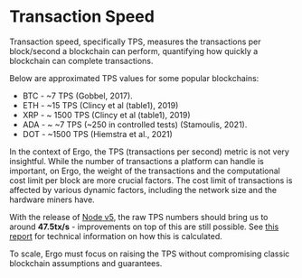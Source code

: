 
# Transaction Speed

Transaction speed, specifically TPS, measures the transactions per block/second a blockchain can perform, quantifying how quickly a blockchain can complete transactions.  

Below are approximated TPS values for some popular blockchains:

* BTC - ~7 TPS (Gobbel, 2017).
* ETH - ~15 TPS (Clincy et al (table1), 2019)
* XRP - ~ 1500 TPS (Clincy et al (table1), 2019)
* ADA - ~ ~7 TPS (~250 in controlled tests) (Stamoulis, 2021).
* DOT - ~1500 TPS (Hiemstra et al., 2021)

In the context of Ergo, the TPS (transactions per second) metric is not very insightful. While the number of transactions a platform can handle is important, on Ergo, the weight of the transactions and the computational cost limit per block are more crucial factors. The cost limit of transactions is affected by various dynamic factors, including the network size and the hardware miners have. 

With the release of [Node v5](jitc.md), the raw TPS numbers should bring us to around **47.5tx/s** - improvements on top of this are still possible. See [this report](https://github.com/ergoplatform/ergo/blob/d3d95e19b37c83b98de13bdf71d6d62b398e8f0d/metrics/Report.ipynb) for technical information on how this is calculated. 

To scale, Ergo must focus on raising the TPS without compromising classic blockchain assumptions and guarantees. 
